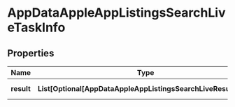 # AppDataAppleAppListingsSearchLiveTaskInfo


## Properties

| Name | Type | Description | Notes |
|------------ | ------------- | ------------- | -------------|
**result** | **List[Optional[AppDataAppleAppListingsSearchLiveResultInfo]]** | array of results |[optional]|